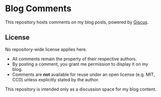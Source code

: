 # Blog Comments

This repository hosts comments on my blog posts, powered by [Giscus](https://giscus.app/).

## License

No repository-wide license applies here.

- All comments remain the property of their respective authors.  
- By posting a comment, you grant me permission to display it on my blog.  
- Comments are **not** available for reuse under an open license (e.g. MIT, CC0) unless explicitly stated by the author.  

This repository is intended only as a discussion space for my blog content.
